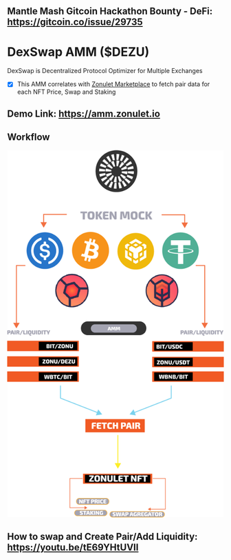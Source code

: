 ## **Mantle Mash Gitcoin Hackathon Bounty - DeFi: https://gitcoin.co/issue/29735**


# DexSwap AMM ($DEZU)
DexSwap is Decentralized Protocol Optimizer for Multiple Exchanges
- [x] This AMM correlates with [Zonulet Marketplace](https://zonulet.io) to fetch pair data for each NFT Price, Swap and Staking
## **Demo Link: https://amm.zonulet.io**

## **Workflow**

<p align="center">
<img src="../dexswap-flow.png" />
</p>



## **How to swap and Create Pair/Add Liquidity: https://youtu.be/tE69YHtUVII**


